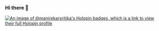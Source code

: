 ### Hi there 👋

[![An image of @manjrekarsritika's Holopin badges, which is a link to view their full Holopin profile](https://holopin.me/manjrekarsritika)](https://holopin.io/@manjrekarsritika)

